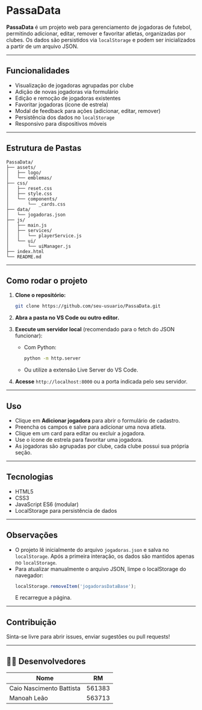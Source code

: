 # PassaData

**PassaData** é um projeto web para gerenciamento de jogadoras de futebol, permitindo adicionar, editar, remover e favoritar atletas, organizadas por clubes. Os dados são persistidos via `localStorage` e podem ser inicializados a partir de um arquivo JSON.

---

## Funcionalidades

- Visualização de jogadoras agrupadas por clube
- Adição de novas jogadoras via formulário
- Edição e remoção de jogadoras existentes
- Favoritar jogadoras (ícone de estrela)
- Modal de feedback para ações (adicionar, editar, remover)
- Persistência dos dados no `localStorage`
- Responsivo para dispositivos móveis

---

## Estrutura de Pastas

```plaintext
PassaData/
├── assets/
│   ├── logo/
│   └── emblemas/
├── css/
│   ├── reset.css
│   ├── style.css
│   └── components/
│       └── _cards.css
├── data/
│   └── jogadoras.json
├── js/
│   ├── main.js
│   ├── services/
│   │   └── playerService.js
│   └── ui/
│       └── uiManager.js
├── index.html
└── README.md
```

---

## Como rodar o projeto

1. **Clone o repositório:**

   ```sh
   git clone https://github.com/seu-usuario/PassaData.git
   ```

2. **Abra a pasta no VS Code ou outro editor.**

3. **Execute um servidor local** (recomendado para o fetch do JSON funcionar):

   - Com Python:
     ```sh
     python -m http.server
     ```
   - Ou utilize a extensão Live Server do VS Code.

4. **Acesse** `http://localhost:8000` ou a porta indicada pelo seu servidor.

---

## Uso

- Clique em **Adicionar jogadora** para abrir o formulário de cadastro.
- Preencha os campos e salve para adicionar uma nova atleta.
- Clique em um card para editar ou excluir a jogadora.
- Use o ícone de estrela para favoritar uma jogadora.
- As jogadoras são agrupadas por clube, cada clube possui sua própria seção.

---

## Tecnologias

- HTML5
- CSS3
- JavaScript ES6 (modular)
- LocalStorage para persistência de dados

---

## Observações

- O projeto lê inicialmente do arquivo `jogadoras.json` e salva no `localStorage`. Após a primeira interação, os dados são mantidos apenas no `localStorage`.
- Para atualizar manualmente o arquivo JSON, limpe o localStorage do navegador:
  ```js
  localStorage.removeItem('jogadorasDataBase');
  ```
  E recarregue a página.

---

## Contribuição

Sinta-se livre para abrir issues, enviar sugestões ou pull requests!

---

## 👨‍💻 Desenvolvedores

| Nome                           | RM                |
| ------------------------------ | ----------------- |
| Caio Nascimento Battista       | 561383            |
| Manoah Leão                    | 563713            |

